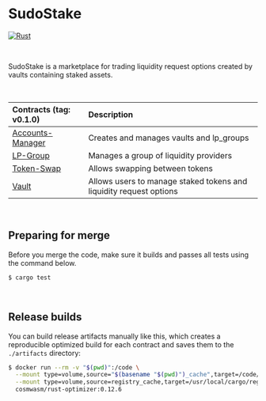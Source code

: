 # SudoStake

[![Rust](https://github.com/CodeMuhammed/sudostake_contracts/actions/workflows/rust.yml/badge.svg)](https://github.com/CodeMuhammed/sudostake_contracts/actions/workflows/rust.yml)

&nbsp;

SudoStake is a marketplace for trading liquidity request options created by vaults containing staked assets.

&nbsp;

| Contracts (tag: v0.1.0)                                                        | Description                                                        |
| :----------------------------------------------------------------------------- | :----------------------------------------------------------------- |
| [Accounts-Manager](contracts/accounts_manager)                                 | Creates and manages vaults and lp_groups                           |
| [LP-Group](contracts/lp_group)                                                 | Manages a group of liquidity providers                             |
| [Token-Swap](contracts/token-swap)                                             | Allows swapping between tokens                                     |
| [Vault](contracts/vault)                                                       | Allows users to manage staked tokens and liquidity request options |

&nbsp;

## Preparing for merge

Before you merge the code, make sure it builds and passes all tests using the command below.

`$ cargo test`

&nbsp;

## Release builds

You can build release artifacts manually like this, which creates a reproducible
optimized build for each contract and saves them to the `./artifacts` directory:

```zsh
$ docker run --rm -v "$(pwd)":/code \
  --mount type=volume,source="$(basename "$(pwd)")_cache",target=/code/target \
  --mount type=volume,source=registry_cache,target=/usr/local/cargo/registry \
  cosmwasm/rust-optimizer:0.12.6
```
